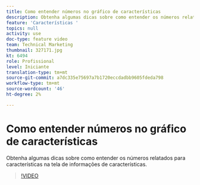 ```yaml
---
title: Como entender números no gráfico de características
description: Obtenha algumas dicas sobre como entender os números relatados para características na tela de informações de características.
feature: 'Características '
topics: null
activity: use
doc-type: feature video
team: Technical Marketing
thumbnail: 327171.jpg
kt: 6494
role: Profissional
level: Iniciante
translation-type: tm+mt
source-git-commit: a7dc335e75697a7b1720eccdadbb9605fdeda798
workflow-type: tm+mt
source-wordcount: '46'
ht-degree: 2%

---
```



# Como entender números no gráfico de características

Obtenha algumas dicas sobre como entender os números relatados para características na tela de informações de características.

>[!VIDEO](https://video.tv.adobe.com/v/327171/?quality=12&learn=on)
